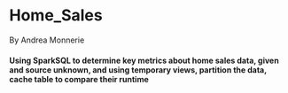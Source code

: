 # Home_Sales
By Andrea Monnerie

#### Using SparkSQL to determine key metrics about home sales data, given and source unknown, and using temporary views, partition the data, cache table to compare their runtime
